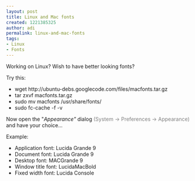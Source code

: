 ```yaml
---
layout: post
title: Linux and Mac fonts
created: 1221385325
author: adi
permalink: linux-and-mac-fonts
tags:
- Linux
- Fonts
---
```

<p>Working on Linux? Wish to have better looking fonts?</p> <p>Try this:</p> <ul><li>wget http://ubuntu-debs.googlecode.com/files/macfonts.tar.gz</li><li>tar zxvf macfonts.tar.gz</li><li>sudo mv macfonts /usr/share/fonts/</li><li>sudo fc-cache -f -v</li></ul><p>Now open the &quot;<em>Appearance&quot;</em> dialog <span style="color: gray;">(System -&gt; Preferences -&gt; Appearance)</span> and have your choice...</p> <p>Example:</p> <ul> <li>Application font: Lucida Grande 9</li> <li>Document font: Lucida Grande 9</li> <li>Desktop font: MACGrande 9</li> <li>Window title font: LucidaMacBold</li> <li>Fixed width font: Lucida Console</li> </ul> <p>&nbsp;</p>
